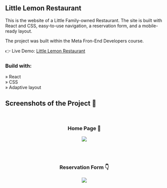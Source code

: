 <h2>Little Lemon Restaurant</h2>

<p>This is the website of a Little Family-owned Restaurant. The site is built with React and CSS, easy-to-use navigation, a reservation form, and a mobile-ready layout.</p>

<p>The project was built within the Meta Fron-End Developers course.</p>

👉 Live Demo: <a href='https://restaurant-project-beta.vercel.app/'>Little Lemon Restaurant</a>

<h3>Build with:</h3>

» React <br>
» CSS <br>
» Adaptive layout <br>

<h2>Screenshots of the Project 📸</h2>
<br>
<h3 align='center'>Home Page 🏡</h3>

<div align='center'>
<img src='../assets/restaurant-project-beta.vercel.app_.png?raw=true'/>
</div>

<br><br>
<h3 align='center'>Reservation Form 👇</h3>

<div align='center'>
<img src='../assets/restaurant-project-beta.vercel.app_reservations.png?raw=true'/>
</div>